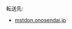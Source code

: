 <div>

転送先:

-   [mstdon.onosendai.jp](/Mstdon.onosendai.jp "Mstdon.onosendai.jp")

</div>

<div>

</div>

